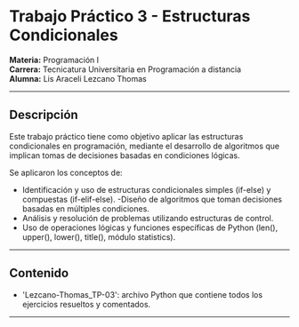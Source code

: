 # Trabajo Práctico 3 - Estructuras Condicionales
**Materia:** Programación I  
**Carrera:** Tecnicatura Universitaria en Programación a distancia  
**Alumna:** Lis Araceli Lezcano Thomas

-----

## Descripción
Este trabajo práctico tiene como objetivo aplicar las estructuras condicionales en programación, mediante el desarrollo de algoritmos que implican tomas de decisiones basadas en condiciones lógicas.

Se aplicaron los conceptos de:
- Identificación y uso de estructuras condicionales simples (if-else) y compuestas (if-elif-else).
-Diseño de algoritmos que toman decisiones basadas en múltiples condiciones.
- Análisis y resolución de problemas utilizando estructuras de control.
- Uso de operaciones lógicas y funciones específicas de Python (len(), upper(), lower(), title(), módulo statistics).

---

##  Contenido
- 'Lezcano-Thomas_TP-03': archivo Python que contiene todos los ejercicios resueltos y comentados.

---
